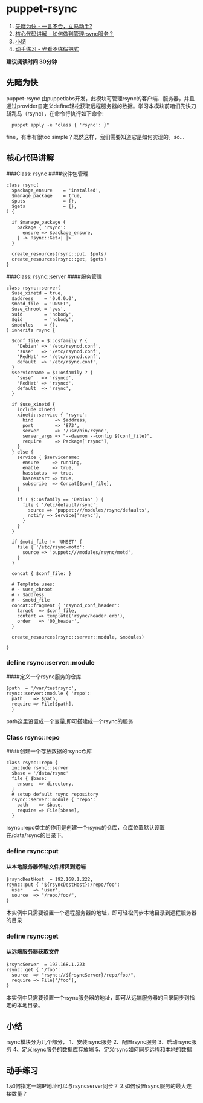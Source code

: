 # puppet-rsync

1. [先睹为快 - 一言不合，立马动手?](#先睹为快)
2. [核心代码讲解 - 如何做到管理rsync服务？](#核心代码讲解)
3. [小结](##小结)
4. [动手练习 - 光看不练假把式](##动手练习)

**建议阅读时间 30分钟**
## 先睹为快
puppet-rsync 由puppetlabs开发，此模块可管理rsync的客户端、服务器，并且通过provider自定义define轻松获取远程服务器的数据。学习本模块前咱们先快刀斩乱马（rsync），在命令行执行如下命令:

```puppet
  puppet apply -e "class { 'rsync': }"
```
fine，有木有很too simple？既然这样，我们需要知道它是如何实现的。so...

## 核心代码讲解
###Class: rsync
####软件包管理
```puppet
class rsync(
  $package_ensure    = 'installed',
  $manage_package    = true,
  $puts              = {},
  $gets              = {},
) {

  if $manage_package {
    package { 'rsync':
      ensure => $package_ensure,
    } -> Rsync::Get<| |>
  }

  create_resources(rsync::put, $puts)
  create_resources(rsync::get, $gets)
}
```

###Class: rsync::server
####服务管理
```puppet
class rsync::server(
  $use_xinetd = true,
  $address    = '0.0.0.0',
  $motd_file  = 'UNSET',
  $use_chroot = 'yes',
  $uid        = 'nobody',
  $gid        = 'nobody',
  $modules    = {},
) inherits rsync {

  $conf_file = $::osfamily ? {
    'Debian' => '/etc/rsyncd.conf',
    'suse'   => '/etc/rsyncd.conf',
    'RedHat' => '/etc/rsyncd.conf',
    default  => '/etc/rsync.conf',
  }
  $servicename = $::osfamily ? {
    'suse'   => 'rsyncd',
    'RedHat' => 'rsyncd',
    default  => 'rsync',
  }

  if $use_xinetd {
    include xinetd
    xinetd::service { 'rsync':
      bind        => $address,
      port        => '873',
      server      => '/usr/bin/rsync',
      server_args => "--daemon --config ${conf_file}",
      require     => Package['rsync'],
    }
  } else {
    service { $servicename:
      ensure     => running,
      enable     => true,
      hasstatus  => true,
      hasrestart => true,
      subscribe  => Concat[$conf_file],
    }

    if ( $::osfamily == 'Debian' ) {
      file { '/etc/default/rsync':
        source => 'puppet:///modules/rsync/defaults',
        notify => Service['rsync'],
      }
    }
  }

  if $motd_file != 'UNSET' {
    file { '/etc/rsync-motd':
      source => 'puppet:///modules/rsync/motd',
    }
  }

  concat { $conf_file: }

  # Template uses:
  # - $use_chroot
  # - $address
  # - $motd_file
  concat::fragment { 'rsyncd_conf_header':
    target  => $conf_file,
    content => template('rsync/header.erb'),
    order   => '00_header',
  }

  create_resources(rsync::server::module, $modules)

}
```
### define rsync::server::module
####定义一个rsync服务的仓库
```puppet
$path  = '/var/testrsync',
rsync::server::module { 'repo':
  path    => $path,
  require => File[$path],
  }
```
path这里设置成一个变量,即可搭建成一个rsync的服务
### Class rsync::repo
####创建一个存放数据的rsync仓库
```puppet
class rsync::repo {
  include rsync::server
  $base = '/data/rsync'
  file { $base:
    ensure  => directory,
  }
  # setup default rsync repository
  rsync::server::module { 'repo':
    path    => $base,
    require => File[$base],
  }
```
rsync::repo类主的作用是创建一个rsync的仓库，仓库位置默认设置在/data/rsync的目录下。

### define rsync::put
#### 从本地服务器传输文件拷贝到远端
```puppet
$rsyncDestHost  = 192.168.1.222,
rsync::put { '${rsyncDestHost}:/repo/foo':
  user    => 'user',
  source  => "/repo/foo/",
} 
```
本实例中只需要设置一个远程服务器的地址，即可轻松同步本地目录到远程服务器的目录

### define rsync::get
#### 从远端服务器获取文件
```puppet
$rsyncServer  = 192.168.1.223
rsync::get { '/foo':
  source  => "rsync://${rsyncServer}/repo/foo/",
  require => File['/foo'],
}
```
本实例中只需要设置一个rsync服务器的地址，即可从远端服务器的目录同步到指定的本地目录。
## 小结
rsync模块分为几个部分，
1、安装rsync服务 
2、配置rsync服务 
3、启动rsync服务 
4、定义rsync服务的数据库存放端
5、定义rsync如何同步远程和本地的数据

## 动手练习
1.如何指定一端IP地址可以与rsyncserver同步？
2.如何设置rsync服务的最大连接数量？